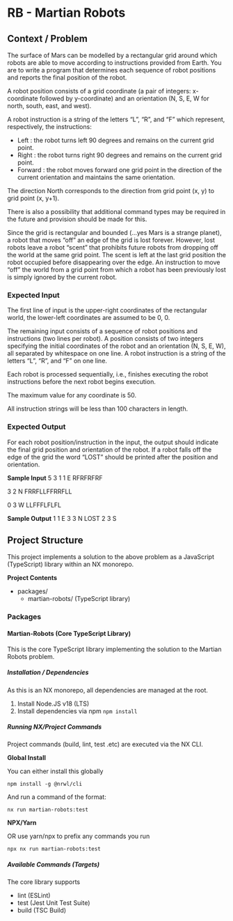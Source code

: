 # RB - Martian Robots

## Context / Problem

The surface of Mars can be modelled by a rectangular grid around which robots are able to
move according to instructions provided from Earth. You are to write a program that
determines each sequence of robot positions and reports the final position of the robot.

A robot position consists of a grid coordinate (a pair of integers: x-coordinate followed by
y-coordinate) and an orientation (N, S, E, W for north, south, east, and west).

A robot instruction is a string of the letters “L”, “R”, and “F” which represent, respectively, the
instructions:

- Left : the robot turns left 90 degrees and remains on the current grid point.
- Right : the robot turns right 90 degrees and remains on the current grid point.
- Forward : the robot moves forward one grid point in the direction of the current orientation and maintains the same orientation.

The direction North corresponds to the direction from grid point (x, y) to grid point (x, y+1).

There is also a possibility that additional command types may be required in the future and
provision should be made for this.

Since the grid is rectangular and bounded (...yes Mars is a strange planet), a robot that
moves “off” an edge of the grid is lost forever. However, lost robots leave a robot “scent” that
prohibits future robots from dropping off the world at the same grid point. The scent is left at
the last grid position the robot occupied before disappearing over the edge. An instruction to
move “off” the world from a grid point from which a robot has been previously lost is simply
ignored by the current robot.

### Expected Input

The first line of input is the upper-right coordinates of the rectangular world, the lower-left
coordinates are assumed to be 0, 0.

The remaining input consists of a sequence of robot positions and instructions (two lines per
robot). A position consists of two integers specifying the initial coordinates of the robot and
an orientation (N, S, E, W), all separated by whitespace on one line. A robot instruction is a
string of the letters “L”, “R”, and “F” on one line.

Each robot is processed sequentially, i.e., finishes executing the robot instructions before the
next robot begins execution.

The maximum value for any coordinate is 50.

All instruction strings will be less than 100 characters in length.

### Expected Output

For each robot position/instruction in the input, the output should indicate the final grid
position and orientation of the robot. If a robot falls off the edge of the grid the word “LOST”
should be printed after the position and orientation.

**Sample Input**
5 3
1 1 E
RFRFRFRF

3 2 N
FRRFLLFFRRFLL

0 3 W
LLFFFLFLFL

**Sample Output**
1 1 E
3 3 N LOST
2 3 S

## Project Structure

This project implements a solution to the above problem as a JavaScript (TypeScript) library within an NX monorepo.

**Project Contents**

- packages/
  - martian-robots/ (TypeScript library)
    

### Packages

#### Martian-Robots (Core TypeScript Library)

This is the core TypeScript library implementing the solution to the Martian Robots problem.

##### Installation / Dependencies

As this is an NX monorepo, all dependencies are managed at the root.

1. Install Node.JS v18 (LTS)
2. Install dependencies via npm `npm install`

##### Running NX/Project Commands
Project commands (build, lint, test .etc) are executed via the NX CLI. 

**Global Install**

You can either install this globally

`npm install -g @nrwl/cli`

And run a command of the format:

`nx run martian-robots:test`

**NPX/Yarn**

OR use yarn/npx to prefix any commands you run

`npx nx run martian-robots:test`

##### Available Commands (Targets)

The core library supports 
 - lint (ESLint)
 - test (Jest Unit Test Suite)
 - build (TSC Build)
